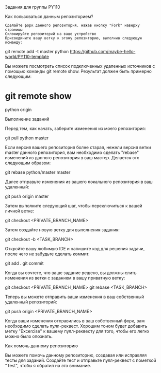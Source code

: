 Задания для группы PY110

Как пользоваться данным репозиторием?

    Сделайте форк данного репозитория, нажав кнопку "Fork" наверху страницы
    Склонируйте репозиторий на ваше устройство
    Присоедините вашу ветку к этому репозиторию, выполнив следующую команду:

git remote add -t master python https://github.com/maybe-hello-world/PY110-template

Вы можете посмотреть список подключенных удаленных источников с помощью команды git remote show. Результат должен быть примерно следующим:

# git remote show

python
origin

Выполнение заданий

Перед тем, как начать, заберите изменения из моего репозитория:

git pull python master

Если версия вашего репозитория более старая, нежели версия ветки master данного репозитория, вам необходимо сделать "rebase" изменений из данного репозитория в ваш мастер. Делается это следующим образом:

git rebase python/master master

Далее отправьте изменения из вашего локального репозитория в ваш удаленный:

git push origin master

Затем выполните следующий шаг, чтобы переключиться к вашей личной ветке:

git checkout <PRIVATE_BRANCH_NAME>

Затем создайте новую ветку для выполнения задания:

git checkout -b <TASK_BRANCH>

Откройте вашу любимую IDE и напишите код для решения задачи, после чего не забудьте сделать коммит.

git add .
git commit

Когда вы сочтете, что ваше задание решено, вы должны слить изменения из ветки с заданием в вашу приватную ветку:

git checkout <PRIVATE_BRANCH_NAME>
git rebase <TASK_BRANCH>

Теперь вы можете отправить ваши изменения в ваш собственный удаленный репозиторий:

git push origin <PRIVATE_BRANCH_NAME>

Когда ваши изменения отправились в ваш собственный форк, вам необходимо сделать пулл-реквест. Хорошим тоном будет добавить метку "Excercise" к вашему пулл-реквесту для того, чтобы его легко можно было опознать.

Как помочь данному репозиторию

Вы можете помочь данному репозиторию, создавая или исправляя тесты для заданий. Создайте тест и отправьте пулл-реквест с пометкой "Test", чтобы я обратил на это внимание.
